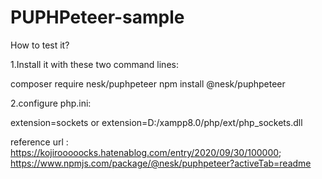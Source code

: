 # PUPHPeteer-sample

How to test it?

1.Install it with these two command lines:

composer require nesk/puphpeteer
npm install @nesk/puphpeteer

2.configure php.ini:

extension=sockets or extension=D:/xampp8.0/php/ext/php_sockets.dll

reference url :
https://kojirooooocks.hatenablog.com/entry/2020/09/30/100000;
https://www.npmjs.com/package/@nesk/puphpeteer?activeTab=readme

